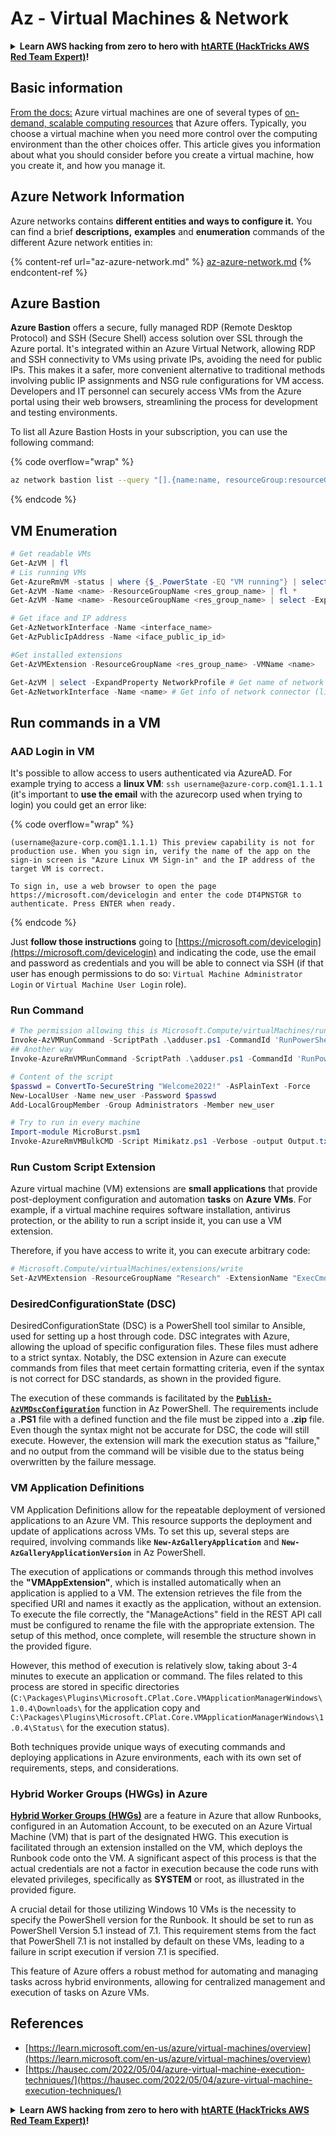 # Az - Virtual Machines & Network

<details>

<summary><strong>Learn AWS hacking from zero to hero with</strong> <a href="https://training.hacktricks.xyz/courses/arte"><strong>htARTE (HackTricks AWS Red Team Expert)</strong></a><strong>!</strong></summary>

Other ways to support HackTricks:

* If you want to see your **company advertised in HackTricks** or **download HackTricks in PDF** Check the [**SUBSCRIPTION PLANS**](https://github.com/sponsors/carlospolop)!
* Get the [**official PEASS & HackTricks swag**](https://peass.creator-spring.com)
* Discover [**The PEASS Family**](https://opensea.io/collection/the-peass-family), our collection of exclusive [**NFTs**](https://opensea.io/collection/the-peass-family)
* **Join the** 💬 [**Discord group**](https://discord.gg/hRep4RUj7f) or the [**telegram group**](https://t.me/peass) or **follow** us on **Twitter** 🐦 [**@hacktricks_live**](https://twitter.com/hacktricks_live)**.**
* **Share your hacking tricks by submitting PRs to the** [**HackTricks**](https://github.com/carlospolop/hacktricks) and [**HackTricks Cloud**](https://github.com/carlospolop/hacktricks-cloud) github repos.

</details>

## Basic information

[From the docs:](https://learn.microsoft.com/en-us/azure/virtual-machines/overview) Azure virtual machines are one of several types of [on-demand, scalable computing resources](https://learn.microsoft.com/en-us/azure/architecture/guide/technology-choices/compute-decision-tree) that Azure offers. Typically, you choose a virtual machine when you need more control over the computing environment than the other choices offer. This article gives you information about what you should consider before you create a virtual machine, how you create it, and how you manage it.

## Azure Network Information

Azure networks contains **different entities and ways to configure it.** You can find a brief **descriptions,** **examples** and **enumeration** commands of the different Azure network entities in:

{% content-ref url="az-azure-network.md" %}
[az-azure-network.md](az-azure-network.md)
{% endcontent-ref %}

## Azure Bastion

**Azure Bastion** offers a secure, fully managed RDP (Remote Desktop Protocol) and SSH (Secure Shell) access solution over SSL through the Azure portal. It's integrated within an Azure Virtual Network, allowing RDP and SSH connectivity to VMs using private IPs, avoiding the need for public IPs. This makes it a safer, more convenient alternative to traditional methods involving public IP assignments and NSG rule configurations for VM access. Developers and IT personnel can securely access VMs from the Azure portal using their web browsers, streamlining the process for development and testing environments.

To list all Azure Bastion Hosts in your subscription, you can use the following command:

{% code overflow="wrap" %}
```bash
az network bastion list --query "[].{name:name, resourceGroup:resourceGrou, location:location}" -o table
```
{% endcode %}

## VM Enumeration

```powershell
# Get readable VMs
Get-AzVM | fl
# Lis running VMs
Get-AzureRmVM -status | where {$_.PowerState -EQ "VM running"} | select ResourceGroupName,Name
Get-AzVM -Name <name> -ResourceGroupName <res_group_name> | fl *
Get-AzVM -Name <name> -ResourceGroupName <res_group_name> | select -ExpandProperty NetworkProfile

# Get iface and IP address
Get-AzNetworkInterface -Name <interface_name>
Get-AzPublicIpAddress -Name <iface_public_ip_id>

#Get installed extensions
Get-AzVMExtension -ResourceGroupName <res_group_name> -VMName <name>

Get-AzVM | select -ExpandProperty NetworkProfile # Get name of network connector of VM
Get-AzNetworkInterface -Name <name> # Get info of network connector (like IP)
```

## **Run commands in a VM**

### **AAD Login in VM**

It's possible to allow access to users authenticated via AzureAD. For example trying to access a **linux VM**: `ssh username@azure-corp.com@1.1.1.1` (it's important to **use the email** with the azurecorp used when trying to login) you could get an error like:

{% code overflow="wrap" %}
```
(username@azure-corp.com@1.1.1.1) This preview capability is not for production use. When you sign in, verify the name of the app on the sign-in screen is "Azure Linux VM Sign-in" and the IP address of the target VM is correct.

To sign in, use a web browser to open the page https://microsoft.com/devicelogin and enter the code DT4PNSTGR to authenticate. Press ENTER when ready.
```
{% endcode %}

Just **follow those instructions** going to [https://microsoft.com/devicelogin](https://microsoft.com/devicelogin) and indicating the code, use the email and password as credentials and you will be able to connect via SSH (if that user has enough permissions to do so: `Virtual Machine Administrator Login` or `Virtual Machine User Login` role).

### **Run Command**

```powershell
# The permission allowing this is Microsoft.Compute/virtualMachines/runCommand/action
Invoke-AzVMRunCommand -ScriptPath .\adduser.ps1 -CommandId 'RunPowerShellScript' -VMName 'juastavm' -ResourceGroupName 'Research' –Verbose
## Another way
Invoke-AzureRmVMRunCommand -ScriptPath .\adduser.ps1 -CommandId 'RunPowerShellScript' -VMName 'juastavm' -ResourceGroupName 'Research' –Verbose

# Content of the script
$passwd = ConvertTo-SecureString "Welcome2022!" -AsPlainText -Force
New-LocalUser -Name new_user -Password $passwd 
Add-LocalGroupMember -Group Administrators -Member new_user
```

```powershell
# Try to run in every machine
Import-module MicroBurst.psm1
Invoke-AzureRmVMBulkCMD -Script Mimikatz.ps1 -Verbose -output Output.txt
```

### **Run Custom Script Extension**

Azure virtual machine (VM) extensions are **small applications** that provide post-deployment configuration and automation **tasks** on **Azure VMs**. For example, if a virtual machine requires software installation, antivirus protection, or the ability to run a script inside it, you can use a VM extension.

Therefore, if you have access to write it, you can execute arbitrary code:

```powershell
# Microsoft.Compute/virtualMachines/extensions/write
Set-AzVMExtension -ResourceGroupName "Research" -ExtensionName "ExecCmd" -VMName "infradminsrv" -Location "Germany West Central" -Publisher Microsoft.Compute -ExtensionType CustomScriptExtension -TypeHandlerVersion 1.8 -SettingString '{"commandToExecute":"powershell net users new_user Welcome2022. /add /Y; net localgroup administrators new_user /add"}'
```

### DesiredConfigurationState (DSC)

DesiredConfigurationState (DSC) is a PowerShell tool similar to Ansible, used for setting up a host through code. DSC integrates with Azure, allowing the upload of specific configuration files. These files must adhere to a strict syntax. Notably, the DSC extension in Azure can execute commands from files that meet certain formatting criteria, even if the syntax is not correct for DSC standards, as shown in the provided figure.

The execution of these commands is facilitated by the [**`Publish-AzVMDscConfiguration`**](https://docs.microsoft.com/en-us/powershell/module/az.compute/publish-azvmdscconfiguration?view=azps-7.5.0) function in Az PowerShell. The requirements include a **.PS1** file with a defined function and the file must be zipped into a **.zip** file. Even though the syntax might not be accurate for DSC, the code will still execute. However, the extension will mark the execution status as "failure," and no output from the command will be visible due to the status being overwritten by the failure message.

### VM Application Definitions

VM Application Definitions allow for the repeatable deployment of versioned applications to an Azure VM. This resource supports the deployment and update of applications across VMs. To set this up, several steps are required, involving commands like **`New-AzGalleryApplication`** and **`New-AzGalleryApplicationVersion`** in Az PowerShell.

The execution of applications or commands through this method involves the **"VMAppExtension"**, which is installed automatically when an application is applied to a VM. The extension retrieves the file from the specified URI and names it exactly as the application, without an extension. To execute the file correctly, the "ManageActions" field in the REST API call must be configured to rename the file with the appropriate extension. The setup of this method, once complete, will resemble the structure shown in the provided figure.

However, this method of execution is relatively slow, taking about 3-4 minutes to execute an application or command. The files related to this process are stored in specific directories (`C:\Packages\Plugins\Microsoft.CPlat.Core.VMApplicationManagerWindows\1.0.4\Downloads\` for the application copy and `C:\Packages\Plugins\Microsoft.CPlat.Core.VMApplicationManagerWindows\1.0.4\Status\` for the execution status).

Both techniques provide unique ways of executing commands and deploying applications in Azure environments, each with its own set of requirements, steps, and considerations.

### Hybrid Worker Groups (HWGs) in Azure

[**Hybrid Worker Groups (HWGs)**](https://docs.microsoft.com/en-us/azure/automation/automation-hybrid-runbook-worker) are a feature in Azure that allow Runbooks, configured in an Automation Account, to be executed on an Azure Virtual Machine (VM) that is part of the designated HWG. This execution is facilitated through an extension installed on the VM, which deploys the Runbook code onto the VM. A significant aspect of this process is that the actual credentials are not a factor in execution because the code runs with elevated privileges, specifically as **SYSTEM** or root, as illustrated in the provided figure.

A crucial detail for those utilizing Windows 10 VMs is the necessity to specify the PowerShell version for the Runbook. It should be set to run as PowerShell Version 5.1 instead of 7.1. This requirement stems from the fact that PowerShell 7.1 is not installed by default on these VMs, leading to a failure in script execution if version 7.1 is specified.

This feature of Azure offers a robust method for automating and managing tasks across hybrid environments, allowing for centralized management and execution of tasks on Azure VMs.


## References

* [https://learn.microsoft.com/en-us/azure/virtual-machines/overview](https://learn.microsoft.com/en-us/azure/virtual-machines/overview)
* [https://hausec.com/2022/05/04/azure-virtual-machine-execution-techniques/](https://hausec.com/2022/05/04/azure-virtual-machine-execution-techniques/)

<details>

<summary><strong>Learn AWS hacking from zero to hero with</strong> <a href="https://training.hacktricks.xyz/courses/arte"><strong>htARTE (HackTricks AWS Red Team Expert)</strong></a><strong>!</strong></summary>

Other ways to support HackTricks:

* If you want to see your **company advertised in HackTricks** or **download HackTricks in PDF** Check the [**SUBSCRIPTION PLANS**](https://github.com/sponsors/carlospolop)!
* Get the [**official PEASS & HackTricks swag**](https://peass.creator-spring.com)
* Discover [**The PEASS Family**](https://opensea.io/collection/the-peass-family), our collection of exclusive [**NFTs**](https://opensea.io/collection/the-peass-family)
* **Join the** 💬 [**Discord group**](https://discord.gg/hRep4RUj7f) or the [**telegram group**](https://t.me/peass) or **follow** us on **Twitter** 🐦 [**@hacktricks_live**](https://twitter.com/hacktricks_live)**.**
* **Share your hacking tricks by submitting PRs to the** [**HackTricks**](https://github.com/carlospolop/hacktricks) and [**HackTricks Cloud**](https://github.com/carlospolop/hacktricks-cloud) github repos.

</details>
